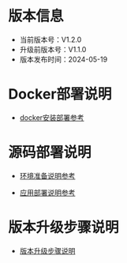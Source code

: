 
# 版本信息

- 当前版本号：V1.2.0
- 升级前版本号：V1.1.0
- 版本发布时间：2024-05-19

# Docker部署说明

- [docker安装部署参考](docs/docker.md)

# 源码部署说明

- [环境准备说明参考](docs/preparation.md)

- [应用部署说明参考](docs/deployment.md)

# 版本升级步骤说明

- [版本升级步骤说明](changes/Readme.md)
